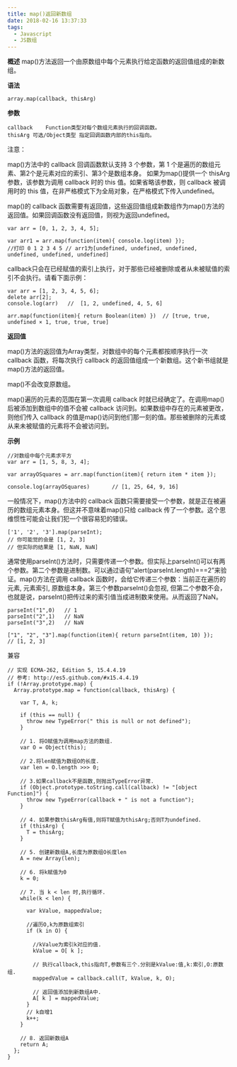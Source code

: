 ```yaml
---
title: map()返回新数组
date: 2018-02-16 13:37:33
tags:
  - Javascript
  - JS数组
---
```


**概述**
map()方法返回一个由原数组中每个元素执行给定函数的返回值组成的新数组。

**语法**

```
array.map(callback, thisArg)
```

**参数**

```
callback	Function类型对每个数组元素执行的回调函数。
thisArg	可选/Object类型 指定回调函数内部的this指向。

```

注意：

map()方法中的 callback 回调函数默认支持 3 个参数，第 1 个是遍历的数组元素、第2个是元素对应的索引、第3个是数组本身。
如果为map()提供一个 thisArg 参数，该参数为调用 callback 时的 this 值。如果省略该参数，则 callback 被调用时的 this 值，在非严格模式下为全局对象，在严格模式下传入undefined。

map()的 callback 函数需要有返回值，这些返回值组成新数组作为map()方法的返回值。如果回调函数没有返回值，则视为返回undefined。

```
var arr = [0, 1, 2, 3, 4, 5];

var arr1 = arr.map(function(item){ console.log(item) });
//打印 0 1 2 3 4 5 // arr1为[undefined, undefined, undefined, undefined, undefined, undefined]
```
callback只会在已经赋值的索引上执行，对于那些已经被删除或者从未被赋值的索引不会执行。请看下面示例：

```
var arr = [1, 2, 3, 4, 5, 6];
delete arr[2];
console.log(arr)   //  [1, 2, undefined, 4, 5, 6]

arr.map(function(item){ return Boolean(item) })  // [true, true, undefined × 1, true, true, true]
```

**返回值**

map()方法的返回值为Array类型，对数组中的每个元素都按顺序执行一次 callback 函数，将每次执行 callback 的返回值组成一个新数组。这个新书组就是map()方法的返回值。

map()不会改变原数组。

map()遍历的元素的范围在第一次调用 callback 时就已经确定了。在调用map()后被添加到数组中的值不会被 callback 访问到。如果数组中存在的元素被更改，则他们传入 callback 的值是map()访问到他们那一刻的值。那些被删除的元素或从来未被赋值的元素将不会被访问到。

**示例**

```
//对数组中每个元素求平方
var arr = [1, 5, 8, 3, 4];

var arrayOSquares = arr.map(function(item){ return item * item });

console.log(arrayOSquares)       // [1, 25, 64, 9, 16]
```


一般情况下，map()方法中的 callback 函数只需要接受一个参数，就是正在被遍历的数组元素本身。但这并不意味着map()只给 callback 传了一个参数。这个思维惯性可能会让我们犯一个很容易犯的错误。

```
['1', '2', '3'].map(parseInt);
// 你可能觉的会是 [1, 2, 3]
// 但实际的结果是 [1, NaN, NaN]
```

通常使用parseInt()方法时，只需要传递一个参数。但实际上parseInt()可以有两个参数。第二个参数是进制数。可以通过语句”alert(parseInt.length)===2”来验证。map()方法在调用 callback 函数时，会给它传递三个参数：当前正在遍历的元素, 元素索引, 原数组本身。第三个参数parseInt()会忽视, 但第二个参数不会，也就是说，parseInt()把传过来的索引值当成进制数来使用。从而返回了NaN。

```
parseInt("1",0)   // 1
parseInt("2",1)   // NaN
parseInt("3",2)   // NaN

["1", "2", "3"].map(function(item){ return parseInt(item, 10) });
// [1, 2, 3]
```

兼容

```
// 实现 ECMA-262, Edition 5, 15.4.4.19
// 参考: http://es5.github.com/#x15.4.4.19
if (!Array.prototype.map) {
  Array.prototype.map = function(callback, thisArg) {

    var T, A, k;

    if (this == null) {
      throw new TypeError(" this is null or not defined");
    }

    // 1. 将O赋值为调用map方法的数组.
    var O = Object(this);

    // 2.将len赋值为数组O的长度.
    var len = O.length >>> 0;

    // 3.如果callback不是函数,则抛出TypeError异常.
    if (Object.prototype.toString.call(callback) != "[object Function]") {
      throw new TypeError(callback + " is not a function");
    }

    // 4. 如果参数thisArg有值,则将T赋值为thisArg;否则T为undefined.
    if (thisArg) {
      T = thisArg;
    }

    // 5. 创建新数组A,长度为原数组O长度len
    A = new Array(len);

    // 6. 将k赋值为0
    k = 0;

    // 7. 当 k < len 时,执行循环.
    while(k < len) {

      var kValue, mappedValue;

      //遍历O,k为原数组索引
      if (k in O) {

        //kValue为索引k对应的值.
        kValue = O[ k ];

        // 执行callback,this指向T,参数有三个.分别是kValue:值,k:索引,O:原数组.
        mappedValue = callback.call(T, kValue, k, O);

        // 返回值添加到新数组A中.
        A[ k ] = mappedValue;
      }
      // k自增1
      k++;
    }

    // 8. 返回新数组A
    return A;
  };      
}
```